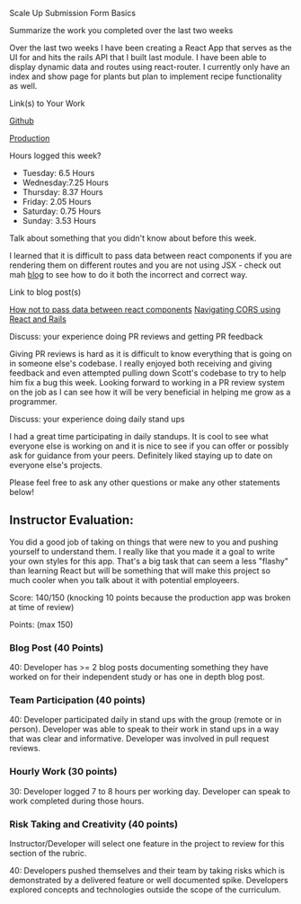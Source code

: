 Scale Up Submission Form
Basics

Summarize the work you completed over the last two weeks

Over the last two weeks I have been creating a React App that serves as the UI for and hits the rails API that I built last module. I have been able to display dynamic data and routes using react-router.  I currently only have an index and show page for plants but plan to implement recipe functionality as well.

Link(s) to Your Work

[Github](https://github.com/damwhit/harvest-helper-react)

[Production](http://harvesthelperreact.herokuapp.com/)

Hours logged this week?

- Tuesday: 6.5 Hours
- Wednesday:7.25 Hours
- Thursday: 8.37 Hours
- Friday: 2.05 Hours
- Saturday: 0.75 Hours
- Sunday: 3.53 Hours

Talk about something that you didn't know about before this week.

I learned that it is difficult to pass data between react components if you are rendering them on different routes and you are not using JSX - check out mah [blog](https://medium.com/@damwhitaker/how-not-to-pass-data-between-react-components-b9df64a47d5a#.hh9qip1zj) to see how to do it both the incorrect and correct way.

Link to blog post(s)

[How not to pass data between react components](https://medium.com/@damwhitaker/how-not-to-pass-data-between-react-components-b9df64a47d5a#.hh9qip1zj)
[Navigating CORS using React and Rails](https://medium.com/@damwhitaker/navigating-cors-using-react-and-rails-a58b4aee4733#.ijzjb7m7g)

Discuss: your experience doing PR reviews and getting PR feedback

Giving PR reviews is hard as it is difficult to know everything that is going on in someone else's codebase.  I really enjoyed both receiving and giving feedback and even attempted pulling down Scott's codebase to try to help him fix a bug this week.  Looking forward to working in a PR review system on the job as I can see how it will be very beneficial in helping me grow as a programmer.

Discuss: your experience doing daily stand ups

I had a great time participating in daily standups.  It is cool to see what everyone else is working on and it is nice to see if you can offer or possibly ask for guidance from your peers.  Definitely liked staying up to date on everyone else's projects.

Please feel free to ask any other questions or make any other statements below!

## Instructor Evaluation:

You did a good job of taking on things that were new to you and pushing yourself to understand them. I really like that you made it a goal to write your own styles for this app. That's a big task that can seem a less "flashy" than learning React but will be something that will make this project so much cooler when you talk about it with potential employeers.

Score: 140/150 (knocking 10 points because the production app was broken at time of review)

Points: (max 150)

### Blog Post (40 Points)

40: Developer has >= 2 blog posts documenting something they have worked on for their independent study or has one in depth blog post.

### Team Participation (40 points)

40: Developer participated daily in stand ups with the group (remote or in person). Developer was able to speak to their work in stand ups in a way that was clear and informative. Developer was involved in pull request reviews.

### Hourly Work (30 points)

30: Developer logged 7 to 8 hours per working day. Developer can speak to work completed during those hours.

### Risk Taking and Creativity (40 points)

Instructor/Developer will select one feature in the project to review for this section of the rubric.

40: Developers pushed themselves and their team by taking risks which is demonstrated by a delivered feature or well documented spike. Developers explored concepts and technologies outside the scope of the curriculum.
